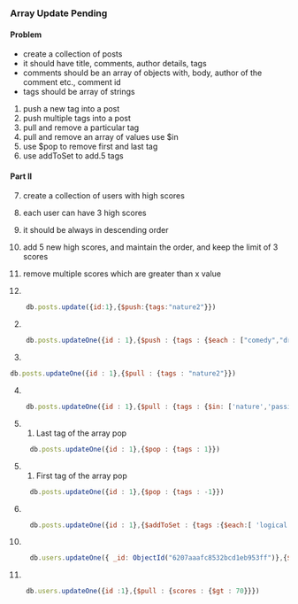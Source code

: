 ### Array Update Pending

#### Problem
- create a collection of posts
- it should have title, comments, author details, tags
- comments should be an array of objects with, body, author of the comment etc., comment id
- tags should be array of strings
1. push a new tag into a post
2. push multiple tags into a post
3. pull and remove a particular tag
4. pull and remove an array of values use $in
5. use $pop to remove first and last tag
6. use addToSet to add.5 tags
#### Part II
7. create a collection of users with high scores
8. each user can have 3 high scores
9. it should be always in descending order
10. add 5 new high scores, and maintain the order, and keep the limit of 3 scores
11. remove multiple scores which are greater than x value

1. 
```js
    db.posts.update({id:1},{$push:{tags:"nature2"}})
```

2. 
```js
    db.posts.updateOne({id : 1},{$push : {tags : {$each : ["comedy","drama"]}}})
```

3. 
```js
db.posts.updateOne({id : 1},{$pull : {tags : "nature2"}})
```

4. 
```js
    db.posts.updateOne({id : 1},{$pull : {tags : {$in: ['nature','passion']}}})
```

5. 1. Last tag of the array pop
```js
     db.posts.updateOne({id : 1},{$pop : {tags : 1}})
```

5. 1. First tag of the array pop
```js
     db.posts.updateOne({id : 1},{$pop : {tags : -1}})
```

6. 
```js
     db.posts.updateOne({id : 1},{$addToSet : {tags :{$each:[ 'logical', 'money', 'physical', 'furious', 'nature2', 'comedy','comedy with drama' ]}}})
```

10. 
```js
     db.users.updateOne({ _id: ObjectId("6207aaafc8532bcd1eb953ff")},{$push :{scores :{$each : [100,99,96,93,91],$sort : -1,$slice : 3} }})
```

11. 
```js
    db.users.updateOne({id :1},{$pull : {scores : {$gt : 70}}})
```
